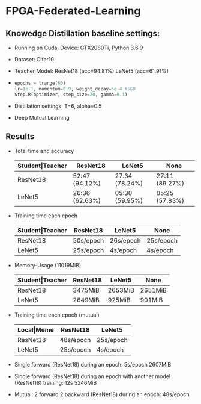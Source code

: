 

# FPGA-Federated-Learning

## Knowedge Distillation baseline settings:

- Running on Cuda, Device: GTX2080Ti, Python 3.6.9

- Dataset: Cifar10

- Teacher Model: ResNet18 (acc=94.81%) LeNet5 (acc=61.91%)

- ```python
  epochs = trange(60)
  lr=1e-1, momentum=0.9, weight_decay=5e-4 #SGD
  StepLR(optimizer, step_size=20, gamma=0.1)
  ```

- Distillation settings: T=6, alpha=0.5

- Deep Mutual Learning

## Results

- Total time and accuracy

  | Student\|Teacher | ResNet18       | LeNet5         | None           |
  | ---------------- | -------------- | -------------- | -------------- |
  | ResNet18         | 52:47 (94.12%) | 27:34 (78.24%) | 27:11 (89.27%) |
  | LeNet5           | 26:36 (62.63%) | 05:30 (59.95%) | 05:25 (57.83%) |

- Training time each epoch

  | Student\|Teacher | ResNet18  | LeNet5    | None      |
  | ---------------- | --------- | --------- | --------- |
  | ResNet18         | 50s/epoch | 26s/epoch | 25s/epoch |
  | LeNet5           | 25s/epoch | 4s/epoch  | 4s/epoch  |
- Memory-Usage (11019MiB)

  | Student\|Teacher | ResNet18 | LeNet5  | None    |
  | ---------------- | -------- | ------- | ------- |
  | ResNet18         | 3475MiB  | 2653MiB | 2651MiB |
  | LeNet5           | 2649MiB  | 925MiB  | 901MiB  |

- Training time each epoch (mutual)

  | Local\|Meme | ResNet18  | LeNet5    |
  | ----------- | --------- | --------- |
  | ResNet18    | 48s/epoch | 25s/epoch |
  | LeNet5      | 25s/epoch | 4s/epoch  |

- Single forward (ResNet18) during an epoch: 5s/epoch 2607MiB

- Single forward (ResNet18) during an epoch with another model (ResNet18) training: 12s 5246MiB

- Mutual: 2 forward 2 backward (ResNet18) during an epoch: 48s/epoch
